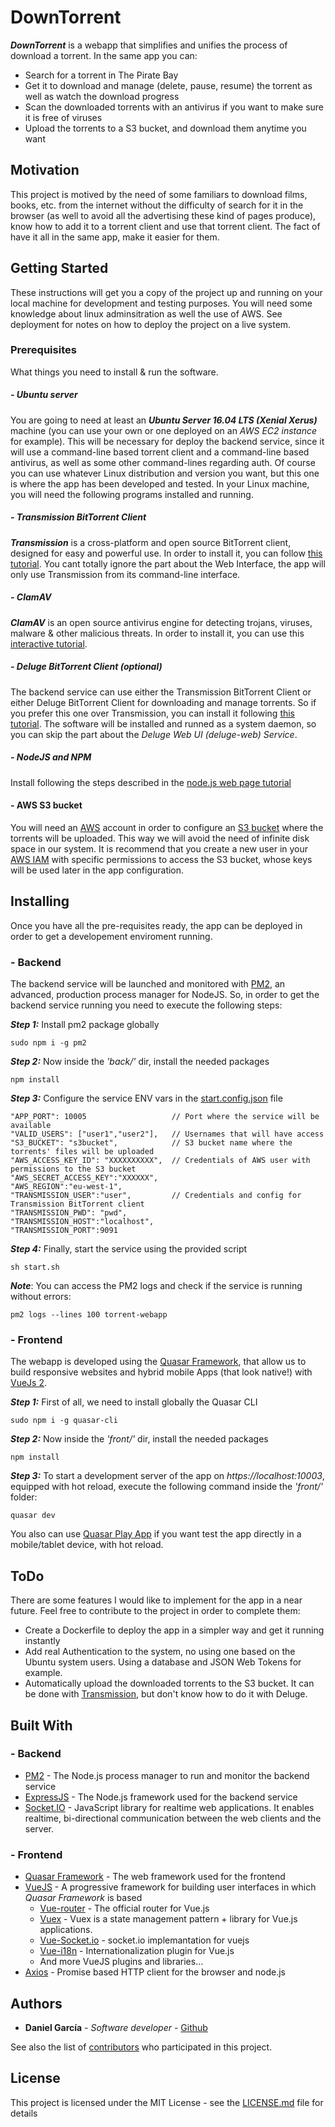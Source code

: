 #  DownTorrent
_**DownTorrent**_ is a webapp that simplifies and unifies the process of download a torrent. In the same app you can:
* Search for a torrent in The Pirate Bay
* Get it to download  and manage (delete, pause, resume) the torrent as well as watch the download progress
* Scan the downloaded torrents with an antivirus if you want to make sure it is free of viruses
* Upload the torrents to a S3 bucket, and download them anytime you want

## Motivation
This project is motived by the need of some familiars to download films, books, etc. from the internet without the difficulty of search for it in the browser (as well to avoid all the advertising these kind of pages produce), know how to add it to a torrent client and use that torrent client. The fact of have it all in the same app, make it easier for them.

## Getting Started
These instructions will get you a copy of the project up and running on your local machine for development and testing purposes. You will need some knowledge about linux adminsitration as well the use of AWS.
See deployment for notes on how to deploy the project on a live system. 

### Prerequisites
What things you need to install & run the software.

##### - Ubuntu server
You are going to need at least an _**Ubuntu Server 16.04 LTS (Xenial Xerus)**_ machine (you can use your own or one deployed on an _AWS EC2 instance_ for example). This will be necessary for deploy the backend service, since it will use a command-line based torrent client and a command-line based antivirus, as well as some other command-lines regarding auth.
Of course you can use whatever Linux distribution and version you want, but this one is where the app has been developed and tested.
In your Linux machine, you will need the following programs installed and running.

##### - Transmission BitTorrent Client
_**Transmission**_ is a cross-platform and open source BitTorrent client, designed for easy and powerful use.
In order to install it, you can follow [this tutorial](https://help.ubuntu.com/community/TransmissionHowTo). You cant totally ignore the part about the Web Interface, the app will only use Transmission from its command-line interface.

##### - ClamAV
_**ClamAV**_ is an open source antivirus engine for detecting trojans, viruses, malware & other malicious threats.
In order to install it, you can use this [interactive tutorial](https://www.katacoda.com/dgarcia/scenarios/clamav).

##### - Deluge BitTorrent Client (optional)
The backend service can use either the Transmission BitTorrent Client or either Deluge BitTorrent Client for downloading and manage torrents. So if you prefer this one over Transmission, you can install it following [this tutorial](http://dev.deluge-torrent.org/wiki/UserGuide/Service/systemd). The software will be installed and runned as a system daemon, so you can skip the part about the _Deluge Web UI (deluge-web) Service_.

##### - NodeJS and NPM
Install following the steps described in the [node.js web page tutorial](https://nodejs.org/en/download/package-manager/#debian-and-ubuntu-based-linux-distributions)

#### - AWS S3 bucket
You will need an [AWS](https://aws.amazon.com/) account in order to configure an [S3 bucket](https://aws.amazon.com/s3/?nc1=h_ls) where the torrents will be uploaded. This way we will avoid the need of infinite disk space in our system. It is recommend that you create a new user in your [AWS IAM](https://aws.amazon.com/iam/?nc1=h_ls) with specific permissions to access the S3 bucket, whose keys will be used later in the app configuration.

## Installing
Once you have all the pre-requisites ready, the app can be deployed in order to get a developement enviroment running.

### - Backend
The backend service will be launched and monitored with [PM2](http://pm2.keymetrics.io/), an advanced, production process manager for NodeJS. So, in order to get the backend service running you need to execute the following steps:

**_Step 1:_** Install pm2 package globally
```
sudo npm i -g pm2
```
**_Step 2:_** Now inside the _'back/'_ dir, install the needed packages
```
npm install
```
**_Step 3:_** Configure the service ENV vars in the [start.config.json](back/start.config.json) file
```
"APP_PORT": 10005                   // Port where the service will be available
"VALID_USERS": ["user1","user2"],   // Usernames that will have access
"S3_BUCKET": "s3bucket",            // S3 bucket name where the torrents' files will be uploaded
"AWS_ACCESS_KEY_ID": "XXXXXXXXXX",  // Credentials of AWS user with permissions to the S3 bucket
"AWS_SECRET_ACCESS_KEY":"XXXXXX",
"AWS_REGION":"eu-west-1",
"TRANSMISSION_USER":"user",         // Credentials and config for Transmission BitTorrent client
"TRANSMISSION_PWD": "pwd",
"TRANSMISSION_HOST":"localhost",
"TRANSMISSION_PORT":9091
```
**_Step 4:_** Finally, start the service using the provided script
```
sh start.sh
```

**_Note_**: You can access the PM2 logs and check if the service is running without errors:
```
pm2 logs --lines 100 torrent-webapp
```

### - Frontend
The webapp is developed using the [Quasar Framework](http://quasar-framework.org/), that allow us to build responsive websites and hybrid mobile Apps (that look native!) with [VueJs 2](https://vuejs.org/).

**_Step 1:_** First of all, we need to install globally the Quasar CLI
```
sudo npm i -g quasar-cli
```
**_Step 2:_** Now inside the _'front/'_ dir, install the needed packages
```
npm install
```
**_Step 3:_** To start a development server of the app on _https://localhost:10003_, equipped with hot reload, execute the following command inside the _'front/'_ folder:
```
quasar dev
```
You also can use [Quasar Play App](http://quasar-framework.org/guide/#Quasar-Play-App) if you want test the app directly in a mobile/tablet device, with hot reload.

## ToDo
There are some features I would like to implement for the app in a near future. Feel free to contribute to the project in order to complete them:
* Create a Dockerfile to deploy the app in a simpler way and get it running instantly
* Add real Authentication to the system, no using one based on the Ubuntu system users. Using a database and JSON Web Tokens for example.
* Automatically upload the downloaded torrents to the S3 bucket. It can be done with [Transmission](https://www.npmjs.com/package/transmission#transmissionwaitforstateid-targetstate-callback), but don't know how to do it with Deluge.

## Built With
### - Backend
* [PM2](http://pm2.keymetrics.io/) -  The Node.js process manager to run and monitor the backend service
* [ExpressJS](https://expressjs.com/) - The Node.js framework used for the backend service
* [Socket.IO](https://socket.io/) - JavaScript library for realtime web applications. It enables realtime, bi-directional communication between the web clients and the server.
### - Frontend
* [Quasar Framework](http://quasar-framework.org/) - The web framework used for the frontend
* [VueJS](https://vuejs.org/) - A progressive framework for building user interfaces in which _Quasar Framework_ is based
    * [Vue-router](https://router.vuejs.org/en/) - The official router for Vue.js
    * [Vuex](https://vuex.vuejs.org/en/intro.html) - Vuex is a state management pattern + library for Vue.js applications.
    * [Vue-Socket.io](https://github.com/MetinSeylan/Vue-Socket.io) - socket.io implemantation for vuejs
    * [Vue-i18n](https://github.com/kazupon/vue-i18n) - Internationalization plugin for Vue.js
    * And more VueJS plugins and libraries...
* [Axios](https://github.com/mzabriskie/axios) - Promise based HTTP client for the browser and node.js

## Authors

* **Daniel García** - *Software developer* - [Github](https://github.com/daniegarcia254)

See also the list of [contributors](https://github.com/daniegarcia254/DownTorrent/graphs/contributors) who participated in this project.

## License

This project is licensed under the MIT License - see the [LICENSE.md](LICENSE.md) file for details
